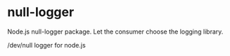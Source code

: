 # null-logger

Node.js null-logger package. Let the consumer choose the logging library.

/dev/null logger for node.js

